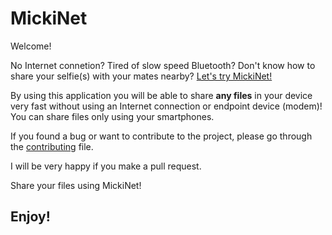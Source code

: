 # MickiNet

Welcome!

No Internet connetion? Tired of slow speed Bluetooth? Don't know how to share your selfie(s) with your mates nearby? [Let's try MickiNet!]

By using this application you will be able to share **any files** in your device very fast without using an Internet connection or endpoint device (modem)! You can share files only using your smartphones.

If you found a bug or want to contribute to the project, please go through the [contributing] file.

I will be very happy if you make a pull request.

Share your files using MickiNet!

## Enjoy!

[contributing]: <CONTRIBUTING.md>
[Let's try MickiNet!]: <https://github.com/mirjalal/MickiNet/releases/download/0.2.0/MickiNet.apk>
